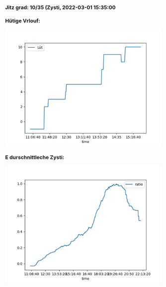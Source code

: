 ### Jitz grad: 10/35 (Zysti, 2022-03-01 15:35:00

### Hütige Vrlouf:
![Graph](Today.png)

### E durschnittleche Zysti:
![Graph](Zysti.png)